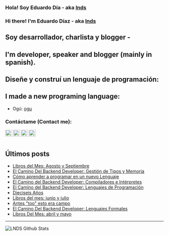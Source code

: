 
### Hola! Soy Eduardo Día - aka [lnds][website]

### Hi there! I'm Eduardo Díaz - aka [lnds][website] 

## Soy desarrollador, charlista y blogger -

## I'm developer, speaker and blogger (mainly in spanish).

## Diseñe y construí un lenguaje de programación:

## I made a new programing language:

- Ogú: [ogu]

### Contáctame (Contact me):

[<img align="left" alt="lnds | Twitter" width="22px" src="https://cdn.jsdelivr.net/npm/simple-icons@v3/icons/twitter.svg">][twitter]

[<img align="left" alt="ediaz | LinkedIn" width="22px" src="https://cdn.jsdelivr.net/npm/simple-icons@v3/icons/linkedin.svg">][linkedin]

[<img align="left" alt="ediaz | Facebook" width="22px" src="https://cdn.jsdelivr.net/npm/simple-icons@v3/icons/facebook.svg">][facebook]


[<img align="left" alt="lnds | Patreon" width="22px" src="https://cdn.jsdelivr.net/npm/simple-icons@v3/icons/ko-fi.svg">][kofi]
<br>
<br>

## Últimos posts

<!-- BLOG-POST-LIST:START -->
- [Libros del Mes: Agosto y Septiembre](https://lnds.net/blog/lnds/2021/10/05/libros-del-mes-agosto-y-septiembre/)
- [El Camino Del Backend Developer: Gestión de Tipos y Memoria](https://www.programando.org/blog/2021/09/27/el-camino-del-backend-developer-gestion-de-tipos-y-memoria/)
- [Cómo aprender a programar en un nuevo Lenguaje](https://lnds.net/blog/lnds/2021/09/05/como-aprender-a-programar-en-un-nuevo-lenguaje/)
- [El Camino del Backend Developer: Compiladores e Intérpretes](https://www.programando.org/blog/2021/08/22/el-camino-del-backend-developer-compiladores-e-interpretes/)
- [El Camino del Backend Developer: Lenguajes de Programación](https://www.programando.org/blog/2021/08/07/el-camino-del-backend-developer-lenguajes-de-programacion/)
- [Dieciseis Años](https://lnds.net/blog/lnds/2021/07/31/dieciseis-anos/)
- [Libros del mes: junio y julio](https://lnds.net/blog/lnds/2021/07/31/libros-del-mes-junio-y-julio/)
- [Antes "too" esto era campo](https://lnds.net/blog/lnds/2021/07/11/antes-too-esto-era-campo/)
- [El Camino Del Backend Developer: Lenguajes Formales](https://www.programando.org/blog/2021/06/28/el-camino-del-backend-developer-lenguajes-formales/)
- [Libros Del Mes: abril y mayo](https://lnds.net/blog/lnds/2021/05/30/libros-del-mes-abril-y-mayo/)
<!-- BLOG-POST-LIST:END -->


---

<img align="left" alt="LNDS  Github Stats" src="https://github-readme-stats.vercel.app/api?username=lnds&show_icons=true&hide_border=true" />


[website]: https://lnds.net/
[website]: https://programando.org/
[website]: https://akarru.com/
[twitter]: https://twitter.com/lnds
[linkedin]: https://www.linkedin.com/in/ediaz/
[facebook]: https://www.facebook.com/EduardoDiazCortes
[kofi]: https://ko-fi.com/lnds

[ogu]: https://github.com/ogu-lang